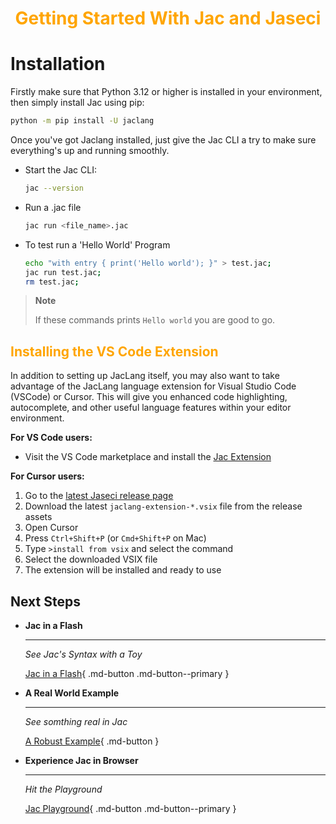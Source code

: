 <h1 style="color: orange; font-weight: bold; text-align: center;">Getting Started With Jac and Jaseci</h1>

# Installation

Firstly make sure that Python 3.12 or higher is installed in your environment, then simply install Jac using pip:

```bash
python -m pip install -U jaclang
```

Once you've got Jaclang installed, just give the Jac CLI a try to make sure everything's up and running smoothly.

- Start the Jac CLI:
    ```bash
    jac --version
    ```
- Run a .jac file
    ```bash
    jac run <file_name>.jac
    ```
- To test run a 'Hello World' Program
    ```bash
    echo "with entry { print('Hello world'); }" > test.jac;
    jac run test.jac;
    rm test.jac;
    ```
> **Note**
>
> If these commands prints ```Hello world``` you are good to go.

## <span style="color: orange">Installing the VS Code Extension</span>

In addition to setting up JacLang itself, you may also want to take advantage of the JacLang language extension for Visual Studio Code (VSCode) or Cursor. This will give you enhanced code highlighting, autocomplete, and other useful language features within your editor environment.

**For VS Code users:**
- Visit the VS Code marketplace and install the [Jac Extension](https://marketplace.visualstudio.com/items?itemName=jaseci-labs.jaclang-extension)

**For Cursor users:**
1. Go to the [latest Jaseci release page](https://github.com/Jaseci-Labs/jaseci/releases/latest)
2. Download the latest `jaclang-extension-*.vsix` file from the release assets
3. Open Cursor
4. Press `Ctrl+Shift+P` (or `Cmd+Shift+P` on Mac)
5. Type `>install from vsix` and select the command
6. Select the downloaded VSIX file
7. The extension will be installed and ready to use

## Next Steps

<div class="grid cards" markdown>

-   __Jac in a Flash__

    ---

    *See Jac's Syntax with a Toy*

    [Jac in a Flash](jac_in_a_flash.md){ .md-button .md-button--primary }

-   __A Real World Example__

    ---

    *See somthing real in Jac*

    <!-- [:octicons-arrow-right-24: Getting started](#) -->

    [A Robust Example](examples/littleX/tutorial.md){ .md-button }

-   __Experience Jac in Browser__

    ---

    *Hit the Playground*

    [Jac Playground](../playground/index.html){ .md-button .md-button--primary }

</div>

